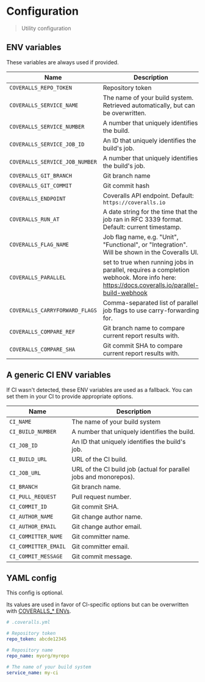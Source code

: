 # Configuration

> Utility configuration


## ENV variables

These variables are always used if provided.

| Name                           | Description |
| ------------------------------ | ----------- |
| `COVERALLS_REPO_TOKEN`         | Repository token |
| `COVERALLS_SERVICE_NAME`       | The name of your build system. Retrieved automatically, but can be overwritten. |
| `COVERALLS_SERVICE_NUMBER`     | A number that uniquely identifies the build. |
| `COVERALLS_SERVICE_JOB_ID`     | An ID that uniquely identifies the build's job. |
| `COVERALLS_SERVICE_JOB_NUMBER` | A number that uniquely identifies the build's job. |
| `COVERALLS_GIT_BRANCH`         | Git branch name |
| `COVERALLS_GIT_COMMIT`         | Git commit hash |
| `COVERALLS_ENDPOINT`           | Coveralls API endpoint. Default: `https://coveralls.io` |
| `COVERALLS_RUN_AT`             | A date string for the time that the job ran in RFC 3339 format. Default: current timestamp. |
| `COVERALLS_FLAG_NAME`          | Job flag name, e.g. "Unit", "Functional", or "Integration". Will be shown in the Coveralls UI. |
| `COVERALLS_PARALLEL`           | set to true when running jobs in parallel, requires a completion webhook. More info here: https://docs.coveralls.io/parallel-build-webhook |
| `COVERALLS_CARRYFORWARD_FLAGS` | Comma-separated list of parallel job flags to use carry-forwarding for. |
| `COVERALLS_COMPARE_REF`        | Git branch name to compare current report results with. |
| `COVERALLS_COMPARE_SHA`        | Git commit SHA to compare current report results with. |

## A generic CI ENV variables

If CI wasn't detected, these ENV variables are used as a fallback. You can set them in your CI to provide appropriate options.

| Name                 | Description |
| -------------------- | ----------- |
| `CI_NAME`            | The name of your build system |
| `CI_BUILD_NUMBER`    | A number that uniquely identifies the build. |
| `CI_JOB_ID`          | An ID that uniquely identifies the build's job. |
| `CI_BUILD_URL`       | URL of the CI build. |
| `CI_JOB_URL`         | URL of the CI build job (actual for parallel jobs and monorepos). |
| `CI_BRANCH`          | Git branch name. |
| `CI_PULL_REQUEST`    | Pull request number. |
| `CI_COMMIT_ID`       | Git commit SHA. |
| `CI_AUTHOR_NAME`     | Git change author name. |
| `CI_AUTHOR_EMAIL`    | Git change author email. |
| `CI_COMMITTER_NAME`  | Git committer name. |
| `CI_COMMITTER_EMAIL` | Git committer email. |
| `CI_COMMIT_MESSAGE`  | Git commit message. |


## YAML config

This config is optional.

Its values are used in favor of CI-specific options but can be overwritten with [COVERALLS_* ENVs](#env-variables).

```yml
# .coveralls.yml

# Repository token
repo_token: abcde12345

# Repository name
repo_name: myorg/myrepo

# The name of your build system
service_name: my-ci
```
